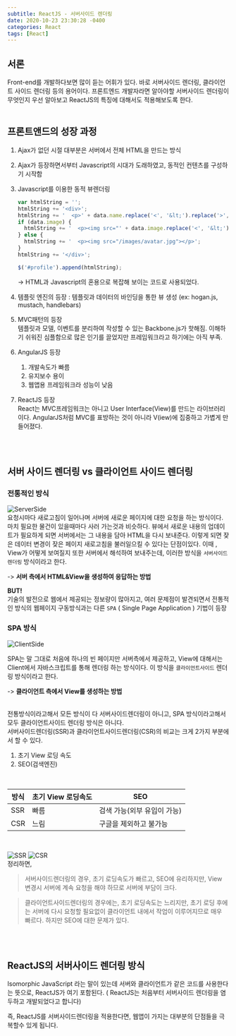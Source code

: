 ```yaml
---
subtitle: ReactJS - 서버사이드 렌더링
date: 2020-10-23 23:30:28 -0400
categories: React
tags: [React]
---
```


## 서론
Front-end를 개발하다보면 많이 듣는 어휘가 있다. 바로 서버사이드 렌더링, 클라이언트 사이드 렌더링 등의 용어이다. 프론트엔드 개발자라면 알아야할 서버사이드 렌더링이 무엇인지 우선 알아보고 ReactJS의 특징에 대해서도 적용해보도록 한다.
<br>
<br>

## 프론트앤드의 성장 과정
1. Ajax가 없던 시절 대부분은 서버에서 전체 HTML을 만드는 방식
1. Ajax가 등장하면서부터 Javascript의 시대가 도래하였고, 동적인 컨텐츠를 구성하기 시작함
1. Javascript를 이용한 동적 뷰렌더링

    ```javascript
    var htmlString = '';
    htmlString += '<div>';
    htmlString += '  <p>' + data.name.replace('<', '&lt;').replace('>', '&gt;') + '</p>';
    if (data.image) {
      htmlString += '  <p><img src="' + data.image.replace('<', '&lt;').replace('>', '&gt;') + '"></p>';
    } else {
      htmlString += '  <p><img src="/images/avatar.jpg"></p>';
    }
    htmlString += '</div>';

    $('#profile').append(htmlString);
    ```
    -> HTML과 Javascript의 혼용으로 복잡해 보이는 코드로 사용되었다. <br>
1. 템플릿 엔진의 등장 : 템플릿과 데이터의 바인딩을 통한 뷰 생성 (ex:  hogan.js, mustach, handlebars)

1. MVC패턴의 등장 <br>
  템플릿과 모델, 이벤트를 분리하여 작성할 수 있는 Backbone.js가 핫해짐. 이해하기 쉬워진 심플함으로 많은 인기를 끌었지만 프레임워크라고 하기에는 아직 부족.
1. AngularJS 등장<br>
    1. 개발속도가 빠름
    1. 유지보수 용이
    1. 웹앱용 프레임워크라 성능이 낮음

1. ReactJS 등장<br>
  React는 MVC프레임워크는 아니고 User Interface(View)를 만드는 라이브러리이다. AngularJS처럼 MVC를 표방하는 것이 아니라 V(iew)에 집중하고 가볍게 만들어졌다.

<br><br>

## 서버 사이드 렌더링 vs 클라이언트 사이드 렌더링
### 전통적인 방식

![ServerSide](https://junstar17.github.io/img/serverside.png)
<br>
요청시마다 새로고침이 일어나며 서버에 새로운 페이지에 대한 요청을 하는 방식이다. 마치 필요한 물건이 있을때마다 사러 가는것과 비슷하다. 뷰에서 새로운 내용의 업데이트가 필요하게 되면 서버에서는 그 내용을 담아 HTML을 다시 보내준다. 이렇게 되면 잦은 데이터 변경이 잦은 페이지 새로고침을 불러일으킬 수 있다는 단점이있다.
이때 , View가 어떻게 보여질지 또한 서버에서 해석하여 보내주는데, 이러한 방식을 `서버사이드렌더링` 방식이라고 한다.

-> **서버 측에서 HTML&View을 생성하여 응답하는 방법**

**BUT!** <br>
기술의 발전으로 웹에서 제공되는 정보량이 많아지고, 여러 문제점이 발견되면서 전통적인 방식의 웹페이지 구동방식과는 다른 `SPA` ( Single Page Application ) 기법이 등장
<br>

### SPA 방식
![ClientSide](https://junstar17.github.io/img/clientside.png)

SPA는 말 그대로 처음에 하나의 빈 페이지만 서버측에서 제공하고,  View에 대해서는 Client에서 자바스크립트를 통해 렌더링 하는 방식이다. 이 방식을 `클라이언트사이드` 렌더링 방식이라고 한다.

-> **클라이언트 측에서 View를 생성하는 방법**

<br>
전통방식이라고해서 모든 방식이 다 서버사이드렌더링이 아니고, SPA 방식이라고해서 모두 클라이언트사이드 렌더링 방식은 아니다. 

<br>
서버사이드렌더링(SSR)과 클라이언트사이드렌더링(CSR)의 비교는 크게 2가지 부분에서 할 수 있다.

1. 초기 View 로딩 속도
1. SEO(검색엔진)

<br>

| 방식 | 초기 View 로딩속도 | SEO |
|---|---|---|
| SSR| 빠름 | 검색 가능(외부 유입이 가능)|
|CSR | 느림  | 구글을 제외하고 불가능| 

<br>

![SSR](https://junstar17.github.io/img/ssr.png)
![CSR](https://junstar17.github.io/img/csr.png)
<br>
정리하면,

> 서버사이드렌더링의 경우, 초기 로딩속도가 빠르고, SEO에 유리하지만, View 변경시 서버에 계속 요청을 해야 하므로 서버에 부담이 크다.

> 클라이언트사이드렌더링의 경우에는, 초기 로딩속도는 느리지만, 초기 로딩 후에는 서버에 다시 요청할 필요없이 클라이언트 내에서 작업이 이루어지므로 매우 빠르다. 하지만 SEO에 대한 문제가 있다.

<br>
<br>

## ReactJS의 서버사이드 렌더링 방식
Isomorphic JavaScript 라는 말이 있는데
서버와 클라이언트가 같은 코드를 사용한다는 뜻으로, ReactJS가 여기 포함된다.
( ReactJS는 처음부터 서버사이드 렌더링을 염두하고 개발되었다고 합니다)

즉, ReactJS를 서버사이드렌더링을 적용한다면,
웹앱이 가지는 대부분의 단점들을 극복할수 있게 됩니다.